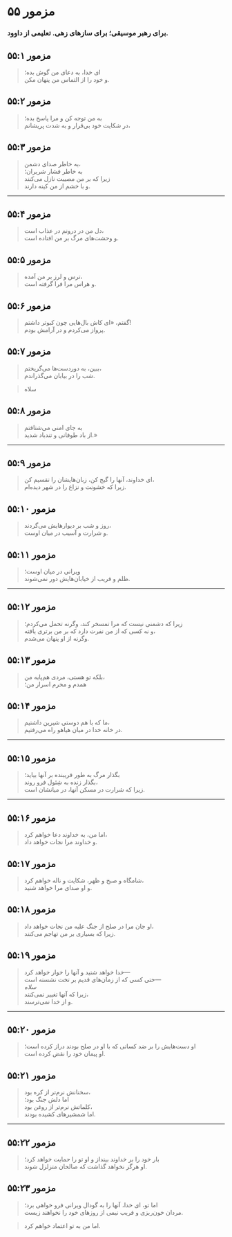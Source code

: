 # مزمور ۵۵

### برای رهبر موسیقی؛ برای سازهای زهی. تعلیمی از داوود.

## مزمور ۵۵:۱

> ای خدا، به دعای من گوش بده؛  
> و خود را از التماس من پنهان مکن.

## مزمور ۵۵:۲

> به من توجه کن و مرا پاسخ بده؛  
> در شکایت خود بی‌قرار و به شدت پریشانم،

## مزمور ۵۵:۳

> به خاطر صدای دشمن،  
> به خاطر فشار شریران؛  
> زیرا که بر من مصیبت نازل می‌کنند  
> و با خشم از من کینه دارند.

---

## مزمور ۵۵:۴

> دل من در درونم در عذاب است،  
> و وحشت‌های مرگ بر من افتاده است.

## مزمور ۵۵:۵

> ترس و لرز بر من آمده،  
> و هراس مرا فرا گرفته است.

## مزمور ۵۵:۶

> گفتم، «ای کاش بال‌هایی چون کبوتر داشتم!  
> پرواز می‌کردم و در آرامش بودم.

## مزمور ۵۵:۷

> ببین، به دوردست‌ها می‌گریختم،  
> شب را در بیابان می‌گذراندم.

> سلاه

## مزمور ۵۵:۸

> به جای امنی می‌شتافتم  
> از باد طوفانی و تندباد شدید.»

---

## مزمور ۵۵:۹

> ای خداوند، آنها را گیج کن، زبان‌هایشان را تقسیم کن،  
> زیرا که خشونت و نزاع را در شهر دیده‌ام.

## مزمور ۵۵:۱۰

> روز و شب بر دیوارهایش می‌گردند،  
> و شرارت و آسیب در میان اوست.

## مزمور ۵۵:۱۱

> ویرانی در میان اوست؛  
> ظلم و فریب از خیابان‌هایش دور نمی‌شوند.

---

## مزمور ۵۵:۱۲

> زیرا که دشمنی نیست که مرا تمسخر کند، وگرنه تحمل می‌کردم؛  
> و نه کسی که از من نفرت دارد که بر من برتری یافته،  
> وگرنه از او پنهان می‌شدم.

## مزمور ۵۵:۱۳

> بلکه تو هستی، مردی هم‌پایه من،  
> همدم و محرم اسرار من؛

## مزمور ۵۵:۱۴

> ما که با هم دوستی شیرین داشتیم،  
> در خانه خدا در میان هیاهو راه می‌رفتیم.

---

## مزمور ۵۵:۱۵

> بگذار مرگ به طور فریبنده بر آنها بیاید؛  
> بگذار زنده به شِئول فرو روند،  
> زیرا که شرارت در مسکن آنها، در میانشان است.

---

## مزمور ۵۵:۱۶

> اما من، به خداوند دعا خواهم کرد،  
> و خداوند مرا نجات خواهد داد.

## مزمور ۵۵:۱۷

> شامگاه و صبح و ظهر، شکایت و ناله خواهم کرد،  
> و او صدای مرا خواهد شنید.

## مزمور ۵۵:۱۸

> او جان مرا در صلح از جنگ علیه من نجات خواهد داد،  
> زیرا که بسیاری بر من تهاجم می‌کنند.

## مزمور ۵۵:۱۹

> خدا خواهد شنید و آنها را خوار خواهد کرد—  
> حتی کسی که از زمان‌های قدیم بر تخت نشسته است—  
> _سلاه_  
> زیرا که آنها تغییر نمی‌کنند،  
> و از خدا نمی‌ترسند.

---

## مزمور ۵۵:۲۰

> او دست‌هایش را بر ضد کسانی که با او در صلح بودند دراز کرده است؛  
> او پیمان خود را نقض کرده است.

## مزمور ۵۵:۲۱

> سخنانش نرم‌تر از کره بود،  
> اما دلش جنگ بود؛  
> کلماتش نرم‌تر از روغن بود،  
> اما شمشیرهای کشیده بودند.

---

## مزمور ۵۵:۲۲

> بار خود را بر خداوند بینداز و او تو را حمایت خواهد کرد؛  
> او هرگز نخواهد گذاشت که صالحان متزلزل شوند.

## مزمور ۵۵:۲۳

> اما تو، ای خدا، آنها را به گودال ویرانی فرو خواهی برد؛  
> مردان خون‌ریزی و فریب نیمی از روزهای خود را نخواهند زیست.

> اما من به تو اعتماد خواهم کرد.
